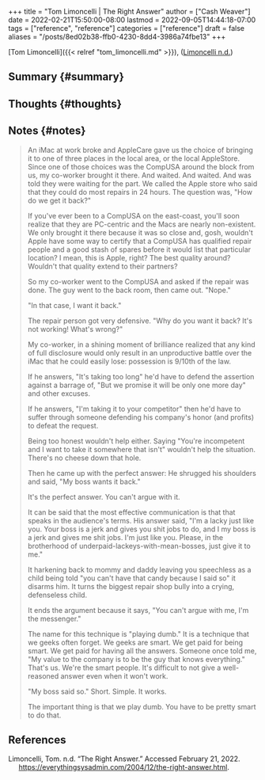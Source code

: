+++
title = "Tom Limoncelli | The Right Answer"
author = ["Cash Weaver"]
date = 2022-02-21T15:50:00-08:00
lastmod = 2022-09-05T14:44:18-07:00
tags = ["reference", "reference"]
categories = ["reference"]
draft = false
aliases = "/posts/8ed02b38-ffb0-4230-8dd4-3986a74fbe13"
+++

[Tom Limoncelli]({{< relref "tom_limoncelli.md" >}}), (<a href="#citeproc_bib_item_1">Limoncelli n.d.</a>)


## Summary {#summary}


## Thoughts {#thoughts}


## Notes {#notes}

> An iMac at work broke and AppleCare gave us the choice of bringing it to one of three places in the local area, or the local AppleStore. Since one of those choices was the CompUSA around the block from us, my co-worker brought it there. And waited. And waited. And was told they were waiting for the part. We called the Apple store who said that they could do most repairs in 24 hours. The question was, "How do we get it back?"
>
> If you've ever been to a CompUSA on the east-coast, you'll soon realize that they are PC-centric and the Macs are nearly non-existent. We only brought it there because it was so close and, gosh, wouldn't Apple have some way to certify that a CompUSA has qualified repair people and a good stash of spares before it would list that particular location? I mean, this is Apple, right? The best quality around? Wouldn't that quality extend to their partners?
>
> So my co-worker went to the CompUSA and asked if the repair was done. The guy went to the back room, then came out. "Nope."
>
> "In that case, I want it back."
>
> The repair person got very defensive. "Why do you want it back? It's not working! What's wrong?"
>
> My co-worker, in a shining moment of brilliance realized that any kind of full disclosure would only result in an unproductive battle over the iMac that he could easily lose: possession is 9/10th of the law.
>
> If he answers, "It's taking too long" he'd have to defend the assertion against a barrage of, "But we promise it will be only one more day" and other excuses.
>
> If he answers, "I'm taking it to your competitor" then he'd have to suffer through someone defending his company's honor (and profits) to defeat the request.
>
> Being too honest wouldn't help either. Saying "You're incompetent and I want to take it somewhere that isn't" wouldn't help the situation. There's no cheese down that hole.
>
> Then he came up with the perfect answer: He shrugged his shoulders and said, "My boss wants it back."
>
> It's the perfect answer. You can't argue with it.
>
> It can be said that the most effective communication is that that speaks in the audience's terms. His answer said, "I'm a lacky just like you. Your boss is a jerk and gives you shit jobs to do, and I my boss is a jerk and gives me shit jobs. I'm just like you. Please, in the brotherhood of underpaid-lackeys-with-mean-bosses, just give it to me."
>
> It harkening back to mommy and daddy leaving you speechless as a child being told "you can't have that candy because I said so" it disarms him. It turns the biggest repair shop bully into a crying, defenseless child.
>
> It ends the argument because it says, "You can't argue with me, I'm the messenger."
>
> The name for this technique is "playing dumb." It is a technique that we geeks often forget. We geeks are smart. We get paid for being smart. We get paid for having all the answers. Someone once told me, "My value to the company is to be the guy that knows everything." That's us. We're the smart people. It's difficult to not give a well-reasoned answer even when it won't work.
>
> "My boss said so." Short. Simple. It works.
>
> The important thing is that we play dumb. You have to be pretty smart to do that.

## References

<style>.csl-entry{text-indent: -1.5em; margin-left: 1.5em;}</style><div class="csl-bib-body">
  <div class="csl-entry"><a id="citeproc_bib_item_1"></a>Limoncelli, Tom. n.d. “The Right Answer.” Accessed February 21, 2022. <a href="https://everythingsysadmin.com/2004/12/the-right-answer.html">https://everythingsysadmin.com/2004/12/the-right-answer.html</a>.</div>
</div>
